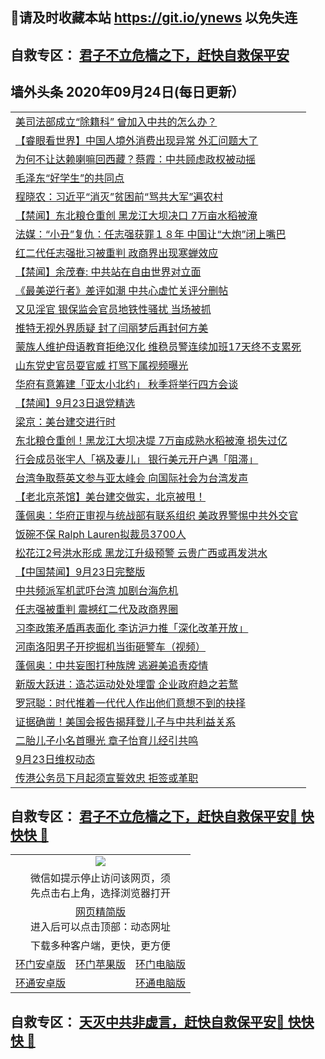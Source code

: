 ## 📩请及时收藏本站 https://git.io/ynews 以免失连</a>
## 自救专区： [君子不立危樯之下，赶快自救保平安 ](https://github.com/pwgy/td/blob/master/README.md)

## 墙外头条 2020年09月24日(每日更新）</a>

 <table>
<tr><td colspan="2" align="left"><a href="https://xdkiug.azureedge.net/?name=c1226685&key=krgexxuardvhjliu&from=gy2">美司法部成立“除籍科” 曾加入中共的怎么办？</a></td></tr>
<tr><td colspan="2" align="left"><a href="https://xdkiug.azureedge.net/?name=c1226859&key=krgexxuardvhjliu&from=gy2">【睿眼看世界】中国人境外消费出现异常 外汇问题大了</a></td></tr>
<tr><td colspan="2" align="left"><a href="https://xdkiug.azureedge.net/?name=c1226856&key=krgexxuardvhjliu&from=gy2">为何不让达赖喇嘛回西藏？蔡霞：中共顾虑政权被动摇</a></td></tr>
<tr><td colspan="2" align="left"><a href="https://xdkiug.azureedge.net/?name=c1226931&key=krgexxuardvhjliu&from=gy2">毛泽东“好学生”的共同点</a></td></tr>
<tr><td colspan="2" align="left"><a href="https://xdkiug.azureedge.net/?name=c1226892&key=krgexxuardvhjliu&from=gy2">程晓农：习近平“消灭”贫困前“骂共大军”遍农村</a></td></tr>
<tr><td colspan="2" align="left"><a href="https://xdkiug.azureedge.net/?name=c1226945&key=krgexxuardvhjliu&from=gy2">【禁闻】东北粮仓重创 黑龙江大坝决口 7万亩水稻被淹</a></td></tr>
<tr><td colspan="2" align="left"><a href="https://xdkiug.azureedge.net/?name=c1226952&key=krgexxuardvhjliu&from=gy2">法媒：“小丑”复仇：任志强获罪１８年 中国让“大炮”闭上嘴巴</a></td></tr>
<tr><td colspan="2" align="left"><a href="https://xdkiug.azureedge.net/?name=c1226852&key=krgexxuardvhjliu&from=gy2">红二代任志强批习被重判 政商界出现寒蝉效应</a></td></tr>
<tr><td colspan="2" align="left"><a href="https://xdkiug.azureedge.net/?name=c1226944&key=krgexxuardvhjliu&from=gy2">【禁闻】余茂春: 中共站在自由世界对立面</a></td></tr>
<tr><td colspan="2" align="left"><a href="https://xdkiug.azureedge.net/?name=c1226912&key=krgexxuardvhjliu&from=gy2">《最美逆行者》差评如潮 中共心虚忙关评分删帖</a></td></tr>
<tr><td colspan="2" align="left"><a href="https://xdkiug.azureedge.net/?name=c1226926&key=krgexxuardvhjliu&from=gy2">又见淫官 银保监会官员地铁性骚扰 当场被抓</a></td></tr>
<tr><td colspan="2" align="left"><a href="https://xdkiug.azureedge.net/?name=c1226864&key=krgexxuardvhjliu&from=gy2">推特无视外界质疑 封了闫丽梦后再封何方美</a></td></tr>
<tr><td colspan="2" align="left"><a href="https://xdkiug.azureedge.net/?name=c1226909&key=krgexxuardvhjliu&from=gy2">蒙族人维护母语教育拒绝汉化 维稳员警连续加班17天终不支累死</a></td></tr>
<tr><td colspan="2" align="left"><a href="https://xdkiug.azureedge.net/?name=c1226940&key=krgexxuardvhjliu&from=gy2">山东党史官员耍官威 打骂下属视频曝光</a></td></tr>
<tr><td colspan="2" align="left"><a href="https://xdkiug.azureedge.net/?name=c1226913&key=krgexxuardvhjliu&from=gy2">华府有意筹建「亚太小北约」 秋季将举行四方会谈</a></td></tr>
<tr><td colspan="2" align="left"><a href="https://xdkiug.azureedge.net/?name=c1226943&key=krgexxuardvhjliu&from=gy2">【禁闻】9月23日退党精选</a></td></tr>
<tr><td colspan="2" align="left"><a href="https://xdkiug.azureedge.net/?name=c1226951&key=krgexxuardvhjliu&from=gy2">梁京：美台建交进行时</a></td></tr>
<tr><td colspan="2" align="left"><a href="https://xdkiug.azureedge.net/?name=c1226891&key=krgexxuardvhjliu&from=gy2">东北粮仓重创！黑龙江大坝决堤 7万亩成熟水稻被淹 损失过亿</a></td></tr>
<tr><td colspan="2" align="left"><a href="https://xdkiug.azureedge.net/?name=c1226910&key=krgexxuardvhjliu&from=gy2">行会成员张宇人「祸及妻儿」 银行美元开户遇「阻滞」</a></td></tr>
<tr><td colspan="2" align="left"><a href="https://xdkiug.azureedge.net/?name=c1226911&key=krgexxuardvhjliu&from=gy2">台湾争取蔡英文参与亚太峰会 向国际社会为台湾发声</a></td></tr>
<tr><td colspan="2" align="left"><a href="https://xdkiug.azureedge.net/?name=c1226870&key=krgexxuardvhjliu&from=gy2">【老北京茶馆】美台建交做实，北京被甩！</a></td></tr>
<tr><td colspan="2" align="left"><a href="https://xdkiug.azureedge.net/?name=c1226929&key=krgexxuardvhjliu&from=gy2">蓬佩奥：华府正审视与统战部有联系组织 美政界警惕中共外交官</a></td></tr>
<tr><td colspan="2" align="left"><a href="https://xdkiug.azureedge.net/?name=c1226928&key=krgexxuardvhjliu&from=gy2">饭碗不保 Ralph Lauren拟裁员3700人</a></td></tr>
<tr><td colspan="2" align="left"><a href="https://xdkiug.azureedge.net/?name=c1226927&key=krgexxuardvhjliu&from=gy2">松花江2号洪水形成 黑龙江升级预警 云贵广西或再发洪水</a></td></tr>
<tr><td colspan="2" align="left"><a href="https://xdkiug.azureedge.net/?name=c1226948&key=krgexxuardvhjliu&from=gy2">【中国禁闻】9月23日完整版</a></td></tr>
<tr><td colspan="2" align="left"><a href="https://xdkiug.azureedge.net/?name=c1226941&key=krgexxuardvhjliu&from=gy2">中共频派军机武吓台湾 加剧台海危机</a></td></tr>
<tr><td colspan="2" align="left"><a href="https://xdkiug.azureedge.net/?name=c1226866&key=krgexxuardvhjliu&from=gy2">任志强被重判 震撼红二代及政商界圈</a></td></tr>
<tr><td colspan="2" align="left"><a href="https://xdkiug.azureedge.net/?name=c1226861&key=krgexxuardvhjliu&from=gy2">习李政策矛盾再表面化 李访沪力推「深化改革开放」</a></td></tr>
<tr><td colspan="2" align="left"><a href="https://xdkiug.azureedge.net/?name=c1226869&key=krgexxuardvhjliu&from=gy2">河南洛阳男子开挖掘机当街砸警车（视频）</a></td></tr>
<tr><td colspan="2" align="left"><a href="https://xdkiug.azureedge.net/?name=c1226895&key=krgexxuardvhjliu&from=gy2">蓬佩奥：中共妄图打种族牌 逃避美追责疫情</a></td></tr>
<tr><td colspan="2" align="left"><a href="https://xdkiug.azureedge.net/?name=c1226868&key=krgexxuardvhjliu&from=gy2">新版大跃进：造芯运动处处埋雷 企业政府趋之若鹜</a></td></tr>
<tr><td colspan="2" align="left"><a href="https://xdkiug.azureedge.net/?name=c1226950&key=krgexxuardvhjliu&from=gy2">罗冠聪：时代推着一代代人作出他们意想不到的抉择</a></td></tr>
<tr><td colspan="2" align="left"><a href="https://xdkiug.azureedge.net/?name=c1226882&key=krgexxuardvhjliu&from=gy2">证据确凿！美国会报告揭拜登儿子与中共利益关系</a></td></tr>
<tr><td colspan="2" align="left"><a href="https://xdkiug.azureedge.net/?name=c1226938&key=krgexxuardvhjliu&from=gy2">二胎儿子小名首曝光 章子怡育儿经引共鸣</a></td></tr>
<tr><td colspan="2" align="left"><a href="https://xdkiug.azureedge.net/?name=c1226917&key=krgexxuardvhjliu&from=gy2">9月23日维权动态</a></td></tr>
<tr><td colspan="2" align="left"><a href="https://xdkiug.azureedge.net/?name=c1226860&key=krgexxuardvhjliu&from=gy2">传港公务员下月起须宣誓效忠 拒签或革职</a></td></tr>

</table>

 ## 自救专区： [君子不立危樯之下，赶快自救保平安🍎 快快快 📩](https://github.com/pwgy/td/blob/master/README.md)
 
<table>
  <tr>
    <td colspan="3" align="center"><img src="https://cdn.jsdelivr.net/gh/opipe/up/oGate65.jpg"/></td>
  </tr>
  <tr>
    <td colspan="3" align="center">微信如提示停止访问该网页，须<br/>先点击右上角，选择浏览器打开</td>
  <tr>
  <tr>
    <td colspan="3" align="center"><a href="https://gitcdn.xyz/cdn/otiny/up/master/show005.htm">网页精简版</a><br/>进入后可以点击顶部：动态网址</td>
  </tr>
  <tr>
    <td colspan="3" align="center">下载多种客户端，更快，更方便</td>
  <tr>
  <tr>
    <td align="center"><a href="https://cdn.jsdelivr.net/gh/opipe/up/oGatea.apk">环门安卓版</a></td>
    <td align="center"><a href="https://x.co/odisk">环门苹果版</a></td>
    <td align="center"><a href="https://cdn.jsdelivr.net/gh/opipe/up/oGate.zip">环门电脑版</a></td>
  </tr>
  <tr>
    <td align="center"><a href="https://cdn.jsdelivr.net/gh/opipe/up/oPipe.apk">环通安卓版</a></td>
    <td align="center"></td>
    <td align="center"><a href="https://raw.githubusercontent.com/opipe/up/master/oPipe.zip">环通电脑版</a></td>
  </tr>
  
</table>


 ## 自救专区： [天灭中共非虚言，赶快自救保平安🍎 快快快 📩](https://github.com/pwgy/td/blob/master/README.md)

